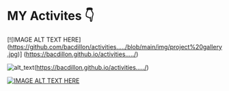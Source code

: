 # MY Activites 👇
[![IMAGE ALT TEXT HERE]
(https://github.com/bacdillon/activities...../blob/main/img/project%20gallery.jpg)]
(https://bacdillon.github.io/activities...../)


![alt_text](https://github.com/bacdillon/activities...../blob/main/img/project%20gallery.jpg)(https://bacdillon.github.io/activities...../)



[![IMAGE ALT TEXT HERE](https://github.com/bacdillon/UiPath/blob/main/CRM%20Alfred%20Bot/img/Alfred%20Action.jpg)](https://youtu.be/KPr6PRxbiIo)
